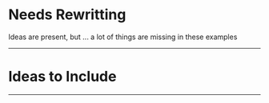 # Needs Rewritting
Ideas are present, but ... a lot of things are missing in these examples


---

# Ideas to Include


---
